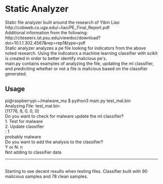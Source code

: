 <h1>Static Analyzer</h1>
Static file analyzer built around the research of Yibin Liao http://cobweb.cs.uga.edu/~liao/PE_Final_Report.pdf
<br>
Additional information from the following: http://citeseerx.ist.psu.edu/viewdoc/download?doi=10.1.1.302.4567&rep=rep1&type=pdf
<br>
Static analyzer analyzes a pe file looking for indicators from the above noted research. Using the indicators a machine learning classifier with scikit is created in order to better identify malicious pe's. 
<br>
main.py contains examples of analyzing the file, updating the ml classifier, and prediciting whether or not a file is malicious based on the classifier generated.
<br>
<h2>Usage</h2>
pi@raspberrypi:~/malware_ma $ python3 main.py test_mal.bin
<br>
Analyzing File: test_mal.bin
<br>
[11776, 8, 0, 0, 0]
<br>
Do you want to check for malware update the ml classifier?
<br>
1. Test for malware
<br>
2. Update classifier
<br>
: 1
<br>
probably malware
<br>
Do you want to add the analysis to the classifier?
<br>
Y or N: n
<br>
Not adding to classifier data
<hr>
<br>
Starting to see decent results when testing files. Classifier built with 90 malicious samples and 78 clean samples.
